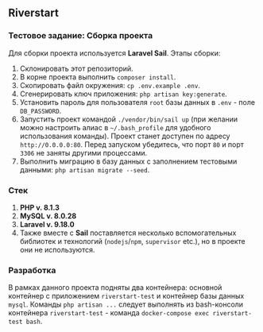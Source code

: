 ## **Riverstart**
### Тестовое задание: Сборка проекта
Для сборки проекта используется **Laravel Sail**. Этапы сборки:
1. Склонировать этот репозиторий.
2. В корне проекта выполнить `composer install`.
3. Скопировать файл окружения: `cp .env.example .env`.
4. Сгенерировать ключ приложения: `php artisan key:generate`.
5. Установить пароль для пользователя `root` базы данных в `.env` - поле `DB_PASSWORD`.
6. Запустить проект командой `./vendor/bin/sail up` (при желании можно настроить алиас в `~/.bash_profile` для удобного использования команды). Проект станет доступен по адресу `http://0.0.0.0:80`. Перед запуском убедитесь, что порт `80` и порт `3306` не заняты другими процессами.
7. Выполнить миграцию в базу данных с заполнением тестовыми данными: `php artisan migrate --seed`.

### Стек
1. **PHP v. 8.1.3**
2. **MySQL v. 8.0.28**
3. **Laravel v. 9.18.0**
4. Также вместе с **Sail** поставляется несколько вспомогательных библиотек и технологий (`nodejs`/`npm`, `supervisor` etc.), но в проекте они не используются.

### Разработка
В рамках данного проекта подняты два контейнера: основной контейнер с приложением `riverstart-test` и контейнер базы данных `mysql`.
Команды `php artisan ...` следует выполнять из bash-консоли контейнера `riverstart-test` - команда `docker-compose exec riverstart-test bash`.
